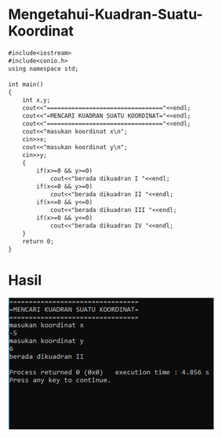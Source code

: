 # Mengetahui-Kuadran-Suatu-Koordinat
    #include<iostream>
    #include<conio.h>
    using namespace std;

    int main()
    {
        int x,y;
        cout<<"================================="<<endl;
        cout<<"=MENCARI KUADRAN SUATU KOORDINAT="<<endl;
        cout<<"================================="<<endl;
        cout<<"masukan koordinat x\n";
        cin>>x;
        cout<<"masukan koordinat y\n";
        cin>>y;
        {
            if(x>=0 && y>=0)
                cout<<"berada dikuadran I "<<endl;
            if(x<=0 && y>=0)
                cout<<"berada dikuadran II "<<endl;
            if(x<=0 && y<=0)
                cout<<"berada dikuadran III "<<endl;
            if(x>=0 && y<=0)
                cout<<"berada dikuadran IV "<<endl;
        }
        return 0;
    }
   # Hasil
   ![img](https://raw.githubusercontent.com/AminPriadi/Mengetahui-Suatu-Kuadran-Koordinat/master/kuadran.png)
